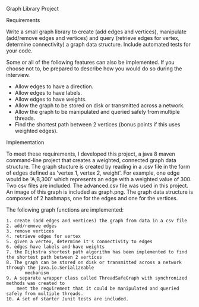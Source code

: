 Graph Library Project

Requirements

Write a small graph library to create (add edges and vertices), manipulate (add/remove edges and
vertices) and query (retrieve edges for vertex, determine connectivity) a graph data structure. Include
automated tests for your code.

Some or all of the following features can also be implemented. If you choose not to, be prepared to
describe how you would do so during the interview.
- Allow edges to have a direction.
- Allow edges to have labels.
- Allow edges to have weights.
- Allow the graph to be stored on disk or transmitted across a network.
- Allow the graph to be manipulated and queried safely from multiple threads.
- Find the shortest path between 2 vertices (bonus points if this uses weighted edges).

Implementation

To meet these requirements, I developed this project, a java 8 maven command-line project that creates a weighted, connected graph data structure. The graph stucture is created
by reading in a .csv file in the form of edges defined as 'vertex 1, vertex 2, weight'. For example, one
edge would be 'A,B,300' which represents an edge with a weighted value of 300. Two csv files are included. The
advanced.csv file was used in this project.  An image of this graph is included as graph.png. The graph data structure is 
composed of 2 hashmaps, one for the edges and one for the vertices. 

The following graph functions are implemented:

    1. create (add edges and vertices) the graph from data in a csv file
    2. add/remove edges 
    3. remove vertices
    4. retrieve edges for vertex
    5. given a vertex, determine it's connectivity to edges
    6. edges have labels and have weights
    7. the Dijkstra shortest path algorithm has been implemented to find the shortest path between 2 vertices
    8. The graph can be stored on disk or transmitted across a network through the java.io.Serializeable
           mechanism
    9. A separate wrapper class called ThreadSafeGraph with synchronized methods was created to
        meet the requirement that it could be manipulated and queried safely from multiple threads.
    10. A set of starter Junit tests are included. 
    
